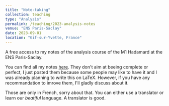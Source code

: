 ```yaml
---
title: "Note-taking"
collection: teaching
type: "Analysis"
permalink: /teaching/2023-analysis-notes
venue: "ENS Paris-Saclay"
date: 2023-09-01
location: "Gif-sur-Yvette, France"
---
```


A free access to my notes of the analysis course of the M1 Hadamard at the ENS Paris-Saclay.

You can find all my notes [here](https://github.com/Felix-Yvonnet/Cours/tree/main/M1/Analyse). They don't aim at beeing complete or perfect, I just posted them because some people may like to have it and I was already planning to write this on LaTeX. However, if you have any recommandation to imrove them, I'll gladly discuss about it.

Those are only in French, sorry about that. You can either use a translator or learn our *beatiful* language. A translator is good.
